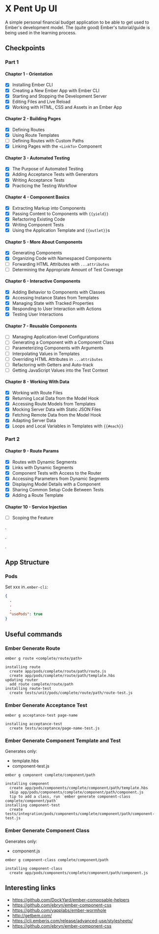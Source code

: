 # X Pent Up UI

A simple personal financial budget application to be able to get used to Ember's development model. The (quite good)
Ember's tutorial/guide is being used in the learning process.

## Checkpoints

### Part 1

#### Chapter 1 - Orientation

- [x] Installing Ember CLI
- [x] Creating a New Ember App with Ember CLI
- [x] Starting and Stopping the Development Server
- [x] Editing Files and Live Reload
- [x] Working with HTML, CSS and Assets in an Ember App

#### Chapter 2 - Building Pages

- [x] Defining Routes
- [x] Using Route Templates
- [ ] Defining Routes with Custom Paths
- [x] Linking Pages with the `<LinkTo>` Component

#### Chapter 3 - Automated Testing

- [x] The Purpose of Automated Testing
- [x] Adding Acceptance Tests with Generators
- [x] Writing Acceptance Tests
- [x] Practicing the Testing Workflow

#### Chapter 4 - Component Basics

- [x] Extracting Markup into Components
- [x] Passing Content to Components with `{{yield}}`
- [x] Refactoring Existing Code
- [x] Writing Component Tests
- [x] Using the Application Template and `{{outlet}}`s

#### Chapter 5 - More About Components

- [x] Generating Components
- [x] Organizing Code with Namespaced Components
- [ ] Forwarding HTML Attributes with `...attributes`
- [ ] Determining the Appropriate Amount of Test Coverage

#### Chapter 6 - Interactive Components

- [x] Adding Behavior to Components with Classes
- [x] Accessing Instance States from Templates
- [x] Managing State with Tracked Properties
- [x] Responding to User Interaction with Actions
- [x] Testing User Interactions

#### Chapter 7 - Reusable Components

- [ ] Managing Application-level Configurations
- [ ] Generating a Component with a Component Class
- [ ] Parameterizing Components with Arguments
- [ ] Interpolating Values in Templates
- [ ] Overriding HTML Attributes in `...attributes`
- [ ] Refactoring with Getters and Auto-track
- [ ] Getting JavaScript Values into the Test Context

#### Chapter 8 - Working With Data

- [x] Working with Route Files
- [x] Returning Local Data from the Model Hook
- [x] Accessing Route Models from Templates
- [x] Mocking Server Data with Static JSON Files
- [x] Fetching Remote Data from the Model Hook
- [x] Adapting Server Data
- [x] Loops and Local Variables in Templates with `{{#each}}`

### Part 2

#### Chapter 9 - Route Params

- [x] Routes with Dynamic Segments
- [x] Links with Dynamic Segments
- [x] Component Tests with Access to the Router
- [x] Accessing Parameters from Dynamic Segments
- [x] Displaying Model Details with a Component
- [x] Sharing Common Setup Code Between Tests
- [x] Adding a Route Template

#### Chapter 10 - Service Injection 

- [ ] Scoping the Feature

.

.

.

## App Structure

### Pods

Set xxx in`.ember-cli`:
```json
{
  .
  .
  .
  "usePods": true
}
```

## Useful commands

### Ember Generate Route

```shell script
ember g route <complete/route/path>
```
```
installing route
  create app/pods/complete/route/path/route.js
  create app/pods/complete/route/path/template.hbs
updating router
  add route complete/route/path
installing route-test
  create tests/unit/pods/complete/route/path/route-test.js
```

### Ember Generate Acceptance Test
```shell script
ember g acceptance-test page-name
```
```
installing acceptance-test
  create tests/acceptance/page-name-test.js
```

### Ember Generate Component Template and Test
Generates only:
- template.hbs
- component-test.js

```shell script
ember g component complete/component/path
```
```
installing component
  create app/pods/components/complete/component/path/template.hbs
  skip app/pods/components/complete/component/path/component.js
  tip to add a class, run `ember generate component-class complete/component/path`
installing component-test
  create tests/integration/pods/components/complete/component/path/component-test.js
```

### Ember Generate Component Class
Generates only:
- component.js

```shell script
ember g component-class complete/component/path
```
```
installing component-class
  create app/pods/components/complete/component/path/component.js
```

## Interesting links

- https://github.com/DockYard/ember-composable-helpers
- https://github.com/ebryn/ember-component-css
- https://github.com/yapplabs/ember-wormhole
- http://getbem.com/
- https://cli.emberjs.com/release/advanced-use/stylesheets/
- https://github.com/ebryn/ember-component-css
